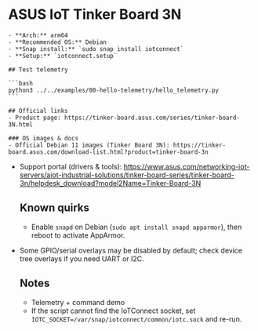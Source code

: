 # ASUS IoT Tinker Board 3N

    - **Arch:** arm64
    - **Recommended OS:** Debian
    - **Snap install:** `sudo snap install iotconnect`
    - **Setup:** `iotconnect.setup`

    ## Test telemetry

    ```bash
    python3 ../../examples/00-hello-telemetry/hello_telemetry.py
    ```

    ## Official links
    - Product page: https://tinker-board.asus.com/series/tinker-board-3N.html

    ### OS images & docs
    - Official Debian 11 images (Tinker Board 3N): https://tinker-board.asus.com/download-list.html?product=tinker-board-3n
- Support portal (drivers & tools): https://www.asus.com/networking-iot-servers/aiot-industrial-solutions/tinker-board-series/tinker-board-3n/helpdesk_download?model2Name=Tinker-Board-3N

    ## Known quirks
    - Enable `snapd` on Debian (`sudo apt install snapd apparmor`), then reboot to activate AppArmor.
- Some GPIO/serial overlays may be disabled by default; check device tree overlays if you need UART or I2C.

    ## Notes
    - Telemetry + command demo
    - If the script cannot find the IoTConnect socket, set `IOTC_SOCKET=/var/snap/iotconnect/common/iotc.sock` and re-run.